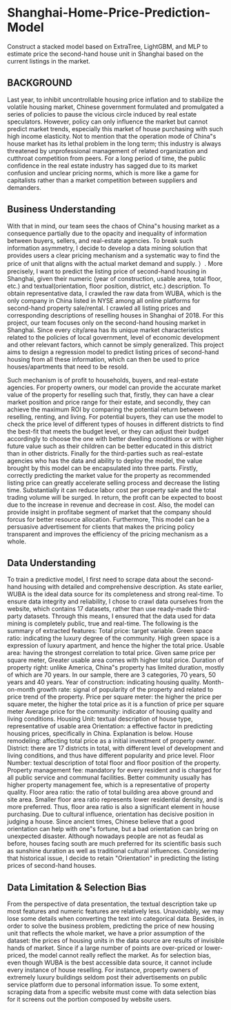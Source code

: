 # Shanghai-Home-Price-Prediction-Model
Construct a stacked model based on ExtraTree, LightGBM, and MLP to estimate price the second-hand house unit in Shanghai based on the current listings in the market.

## BACKGROUND
Last year, to inhibit uncontrollable housing price inflation and to stabilize the volatile housing market, Chinese government formulated and promulgated a series of policies to pause the vicious circle induced by real estate speculators. However, policy can only influence the market but cannot predict market trends, especially this market of house purchasing with such high income elasticity. Not to mention that the operation mode of China"s house market has its lethal problem in the long term; this industry is always threatened by unprofessional management of related organization and cutthroat competition from peers. For a long period of time, the public confidence in the real estate industry has sagged due to its market confusion and unclear pricing norms, which is more like a game for capitalists rather than a market competition between suppliers and demanders.

## Business Understanding

With that in mind, our team sees the chaos of China"s housing market as a consequence partially due to the opacity and inequality of information between buyers, sellers, and real-estate agencies. To break such information asymmetry, I decide to develop a data mining solution that provides users a clear pricing mechanism and a systematic way to find the price of unit that aligns with the actual market demand and supply. ）. More precisely, I want to predict the listing price of second-hand housing in Shanghai, given their numeric (year of construction, usable area, total floor, etc.) and textual(orientation, floor position, district, etc.) description. To obtain representative data, I crawled the raw data from WUBA, which is the only company in China listed in NYSE among all online platforms for second-hand property sale/rental. I crawled all listing prices and corresponding descriptions of reselling houses in Shanghai of 2018. For this project, our team focuses only on the second-hand housing market in Shanghai. Since every city/area has its unique market characteristics related to the policies of local government, level of economic development and other relevant factors, which cannot be simply generalized. This project aims to design a regression model to predict listing prices of second-hand housing from all these information, which can then be used to price houses/apartments that need to be resold.

Such mechanism is of profit to households, buyers, and real-estate agencies. For property owners, our model can provide the accurate market value of the property for reselling such that, firstly, they can have a clear market position and price range for their estate, and secondly, they can achieve the maximum ROI by comparing the potential return between reselling, renting, and living. For potential buyers, they can use the model to check the price level of different types of houses in different districts to find the best-fit that meets the budget level, or they can adjust their budget accordingly to choose the one with better dwelling conditions or with higher future value such as their children can be better educated in this district than in other districts. Finally for the third-parties such as real-estate agencies who has the data and ability to deploy the model, the value brought by this model can be encapsulated into three parts. 
Firstly, correctly predicting the market value for the property as recommended listing price can greatly accelerate selling process and decrease the listing time. Substantially it can reduce labor cost per property sale and the total trading volume will be surged. In return, the profit can be expected to boost due to the increase in revenue and decrease in cost.  Also, the model can provide insight in profitabe segment of market that the company should forcus for better resource allocation. Furthermore, This model can be a persuasive advertisement for clients that makes the pricing policy transparent and improves the efficiency of the pricing mechanism as a whole. 


## Data Understanding
To train a predictive model, I first need to scrape data about the second-hand housing with detailed and comprehensive description. As state earlier, WUBA is the ideal data source for its completeness and strong real-time. To ensure data integrity and reliability, I chose to crawl data ourselves from the website, which contains 17 datasets, rather than use ready-made third-party datasets. Through this means, I ensured that the data used for data mining is completely public, true and real-time.
The following is the summary of extracted features:
Total price: target variable.
Green space ratio: indicating the luxury degree of the community. High green space is a expression of luxury apartment, and hence the higher the total price.
Usable area: having the strongest correlation to total price. Given same price per square meter, Greater usable area comes with higher total price.
Duration of property right: unlike America, China"s property has limited duration, mostly of which are 70 years. In our sample, there are 3 categories, 70 years, 50 years and 40 years.
Year of construction: indicating housing quality.
Month-on-month growth rate: signal of popularity of the property and related to price trend of the property.
Price per square meter: the higher the price per square meter, the higher the total price as it is a function of price per square meter
Average price for the community: indicator of housing quality and living conditions.
Housing Unit: textual description of house type, representative of usable area
Orientation: a effective factor in predicting housing prices, specifically in China. Explanation is below.
House remodeling: affecting total price as a initial investment of property owner.
District: there are 17 districts in total, with different level of development and living conditions, and thus have different popularity and price level.
Floor Number: textual description of total floor and floor position of the property.
Property management fee: mandatory for every resident and is charged for all public service and communal facilities. Better community usually has higher property management fee, which is a representative of property quality.
Floor area ratio: the ratio of total building area above ground and site area. Smaller floor area ratio represents lower residential density, and is more preferred. Thus, floor area ratio is also a significant element in house purchasing.
Due to cultural influence, orientation has decisive position in judging a house. Since ancient times, Chinese believe that a good orientation can help with one"s fortune, but a bad orientation can bring on unexpected disaster. Although nowadays people are not as feudal as before, houses facing south are much preferred for its scientific basis such as sunshine duration as well as traditional cultural influences. Considering that historical issue, I decide to retain "Orientation" in predicting the listing prices of second-hand houses.

## Data Limitation & Selection Bias
From the perspective of data presentation, the textual description take up most features and numeric features are relatively less. Unavoidably, we may lose some details when converting the text into categorical data. Besides, in order to solve the business problem, predicting the price of new housing unit that reflects the whole market, we have a prior assumption of the dataset: the prices of housing units in the data source are results of invisible hands of market. Since if a large number of points are over-priced or lower-priced, the model cannot really reflect the market. As for selection bias, even though WUBA is the best accessible data source, it cannot include every instance of house reselling. For instance, property owners of extremely luxury buildings seldom post their advertisements on public service platform due to personal information issue. To some extent, scraping data from a specific website must come with data selection bias for it screens out the portion composed by website users.

